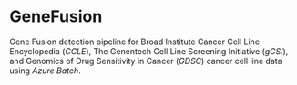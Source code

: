 # GeneFusion
Gene Fusion detection pipeline for Broad Institute Cancer Cell Line Encyclopedia (*CCLE*), The Genentech Cell Line Screening Initiative (*gCSI*), and Genomics of Drug Sensitivity in Cancer (*GDSC*) cancer cell line data using *Azure Batch*.
<br/>
<br/>
